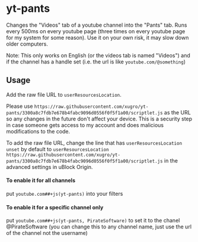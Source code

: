 # yt-pants

Changes the "Videos" tab of a youtube channel into the "Pants" tab.
Runs every 500ms on every youtube page (three times on every youtube page for my system for some reason). Use it on your own risk, it may slow down older computers.

Note: This only works on English (or the videos tab is named "Videos") and if the channel has a handle set (i.e. the url is like `youtube.com/@something`)

## Usage
Add the raw file URL to `userResourcesLocation`.

Please use `https://raw.githubusercontent.com/xugro/yt-pants/3300a8c7fdb7e678b4fabc9096d0556f0f5f1a00/scriptlet.js` as the URL so any changes in the future don't affect your device. This is a security step in case someone gets access to my account and does malicious modifications to the code.

To add the raw file URL, change the line that has `userResourcesLocation unset` by default to `userResourcesLocation https://raw.githubusercontent.com/xugro/yt-pants/3300a8c7fdb7e678b4fabc9096d0556f0f5f1a00/scriptlet.js` in the advanced settings in uBlock Origin.

#### To enable it for all channels
put `youtube.com##+js(yt-pants)` into your filters

#### To enable it for a specific channel only
put `youtube.com##+js(yt-pants, PirateSoftware)` to set it to the chanel @PirateSoftware (you can change this to any channel name, just use the url of the channel not the username)
